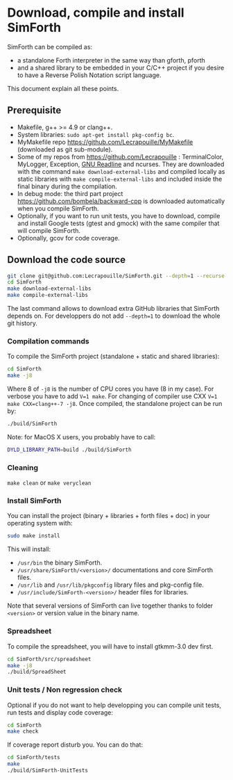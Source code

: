 # Download, compile and install SimForth

SimForth can be compiled as:
* a standalone Forth interpreter in the same way than gforth, pforth
* and a shared library to be embedded in your C/C++ project if you desire
to have a Reverse Polish Notation script language.

This document explain all these points.

## Prerequisite

* Makefile, g++ >= 4.9 or clang++.
* System libraries: `sudo apt-get install pkg-config bc`.
* MyMakefile repo https://github.com/Lecrapouille/MyMakefile (downloaded as git sub-module).
* Some of my repos from https://github.com/Lecrapouille : TerminalColor, MyLogger, Exception,
  [GNU Readline](https://savannah.gnu.org/git/?group=readline) and ncurses.
  They are downloaded with the command `make download-external-libs` and compiled locally as
  static libraries with `make compile-external-libs` and included inside the final binary
  during the compilation.
* In debug mode: the third part project https://github.com/bombela/backward-cpp is downloaded
  automatically when you compile SimForth.
* Optionally, if you want to run unit tests, you have to download, compile and install
  Google tests (gtest and gmock) with the same compiler that will compile SimForth.
* Optionally, gcov for code coverage.

## Download the code source

```sh
git clone git@github.com:Lecrapouille/SimForth.git --depth=1 --recurse-submodules
cd SimForth
make download-external-libs
make compile-external-libs
```

The last command allows to download extra GitHub libraries that SimForth depends on.
For developpers do not add `--depth=1` to download the whole git history.

### Compilation commands

To compile the SimForth project (standalone + static and shared libraries):

```sh
cd SimForth
make -j8
```

Where 8 of `-j8` is the number of CPU cores you have (8 in my case).
For verbose you have to add `V=1 make`. For changing of compiler use CXX `V=1 make CXX=clang++-7 -j8`.
Once compiled, the standalone project can be run by:

```sh
./build/SimForth
```

Note: for MacOS X users, you probably have to call:
```sh
DYLD_LIBRARY_PATH=build ./build/SimForth
```

### Cleaning

`make clean` or `make veryclean`

### Install SimForth

You can install the project (binary + libraries + forth files + doc) in your operating system with:

```sh
sudo make install
```

This will install:
* `/usr/bin` the binary SimForth.
* `/usr/share/SimForth/<version>/` documentations and core SimForth files.
* `/usr/lib` and `/usr/lib/pkgconfig` library files and pkg-config file.
* `/usr/include/SimForth-<version>/` header files for libraries.

Note that several versions of SimForth can live together thanks to folder `<version>` or version value in the binary name.

### Spreadsheet

To compile the spreadsheet, you will have to install gtkmm-3.0 dev first.
```sh
cd SimForth/src/spreadsheet
make -j8
./build/SpreadSheet
```

### Unit tests / Non regression check

Optional if you do not want to help developping you can compile unit tests, run tests and display code coverage:

```sh
cd SimForth
make check
```

If coverage report disturb you. You can do that:

```sh
cd SimForth/tests
make
./build/SimForth-UnitTests
```

